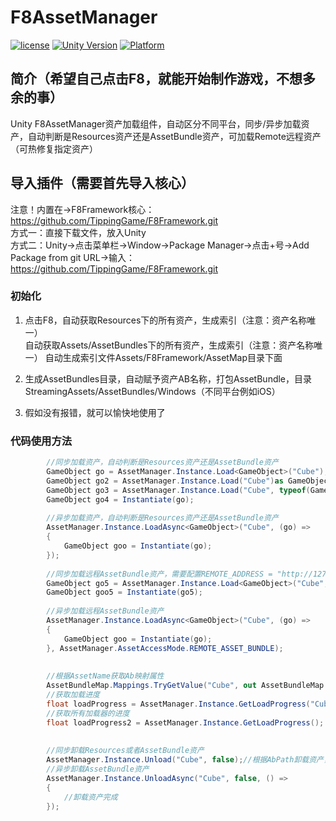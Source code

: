 # F8AssetManager

[![license](http://img.shields.io/badge/license-MIT-green.svg)](https://opensource.org/licenses/MIT) 
[![Unity Version](https://img.shields.io/badge/unity-2021.3.15f1-blue)](https://unity.com) 
[![Platform](https://img.shields.io/badge/platform-Win%20%7C%20Android%20%7C%20iOS%20%7C%20Mac%20%7C%20Linux-orange)]() 

## 简介（希望自己点击F8，就能开始制作游戏，不想多余的事）
Unity F8AssetManager资产加载组件，自动区分不同平台，同步/异步加载资产，自动判断是Resources资产还是AssetBundle资产，可加载Remote远程资产（可热修复指定资产）

## 导入插件（需要首先导入核心）
注意！内置在->F8Framework核心：https://github.com/TippingGame/F8Framework.git  
方式一：直接下载文件，放入Unity  
方式二：Unity->点击菜单栏->Window->Package Manager->点击+号->Add Package from git URL->输入：https://github.com/TippingGame/F8Framework.git  

### 初始化

1. 点击F8，自动获取Resources下的所有资产，生成索引（注意：资产名称唯一）  
          自动获取Assets/AssetBundles下的所有资产，生成索引（注意：资产名称唯一） 
          自动生成索引文件Assets/F8Framework/AssetMap目录下面  
          
2. 生成AssetBundles目录，自动赋予资产AB名称，打包AssetBundle，目录StreamingAssets/AssetBundles/Windows（不同平台例如iOS）  
          
3. 假如没有报错，就可以愉快地使用了  

### 代码使用方法
```C#
        //同步加载资产，自动判断是Resources资产还是AssetBundle资产
        GameObject go = AssetManager.Instance.Load<GameObject>("Cube");
        GameObject go2 = AssetManager.Instance.Load("Cube")as GameObject;
        GameObject go3 = AssetManager.Instance.Load("Cube", typeof(GameObject))as GameObject;
        GameObject go4 = Instantiate(go);
        
        //异步加载资产，自动判断是Resources资产还是AssetBundle资产
        AssetManager.Instance.LoadAsync<GameObject>("Cube", (go) =>
        {
            GameObject goo = Instantiate(go);
        });
        
        //同步加载远程AssetBundle资产，需要配置REMOTE_ADDRESS = "http://127.0.0.1:6789/remote"
        GameObject go5 = AssetManager.Instance.Load<GameObject>("Cube", AssetManager.AssetAccessMode.REMOTE_ASSET_BUNDLE);
        GameObject goo5 = Instantiate(go5);
        
        //异步加载远程AssetBundle资产
        AssetManager.Instance.LoadAsync<GameObject>("Cube", (go) =>
        {
            GameObject goo = Instantiate(go);
        }, AssetManager.AssetAccessMode.REMOTE_ASSET_BUNDLE);
        
        
        //根据AssetName获取Ab映射属性
        AssetBundleMap.Mappings.TryGetValue("Cube", out AssetBundleMap.AssetMapping assetMapping);
        //获取加载进度
        float loadProgress = AssetManager.Instance.GetLoadProgress("Cube");
        //获取所有加载器的进度
        float loadProgress2 = AssetManager.Instance.GetLoadProgress();
        
        
        //同步卸载Resources或者AssetBundle资产
        AssetManager.Instance.Unload("Cube", false);//根据AbPath卸载资产，如果设置为 true，将卸载目标依赖的所有资源，
        //异步卸载AssetBundle资产
        AssetManager.Instance.UnloadAsync("Cube", false, () =>
        {
            //卸载资产完成
        });
```


